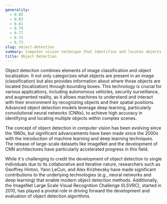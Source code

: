 ```yaml
---
generality:
  - 0.85
  - 0.83
  - 0.81
  - 0.79
  - 0.77
  - 0.75
  - 0.73
slug: object-detection
summary: Computer vision technique that identifies and locates objects within an image or video frame.
title: Object Detection
---
```


Object detection combines elements of image classification and object localization. It not only categorizes what objects are present in an image (classification) but also provides information about where those objects are located (localization) through bounding boxes. This technology is crucial for various applications, including autonomous vehicles, security surveillance, and augmented reality, as it allows machines to understand and interact with their environment by recognizing objects and their spatial positions. Advanced object detection models leverage deep learning, particularly convolutional neural networks (CNNs), to achieve high accuracy in identifying and locating multiple objects within complex scenes.

The concept of object detection in computer vision has been evolving since the 1960s, but significant advancements have been made since the 2000s with the introduction of machine learning and deep learning techniques. The release of large-scale datasets like ImageNet and the development of CNN architectures have particularly accelerated progress in this field.

While it's challenging to credit the development of object detection to single individuals due to its collaborative and iterative nature, researchers such as Geoffrey Hinton, Yann LeCun, and Alex Krizhevsky have made significant contributions to the underlying technologies (e.g., neural networks and deep learning) that enable modern object detection methods. Additionally, the ImageNet Large Scale Visual Recognition Challenge (ILSVRC), started in 2010, has played a pivotal role in driving forward the development and evaluation of object detection algorithms.
